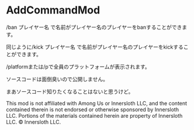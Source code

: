 # AddCommandMod

/ban プレイヤー名 で名前がプレイヤー名のプレイヤーをbanすることができます。

同じように/kick プレイヤー名 で名前がプレイヤー名のプレイヤーをkickすることができます。

/platformまたは/pで全員のプラットフォームが表示されます。

ソースコードは面倒臭いので公開しません。

まあソースコード知りたくなることはないと思うけど。

This mod is not affiliated with Among Us or Innersloth LLC, and the content contained therein is not endorsed or otherwise sponsored by Innersloth LLC. Portions of the materials contained herein are property of Innersloth LLC. © Innersloth LLC.
